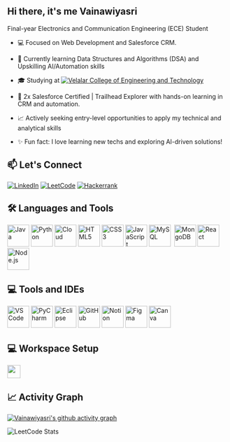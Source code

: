## Hi there, it's me Vainawiyasri
Final-year Electronics and Communication Engineering (ECE) Student
- 💻 Focused on Web Development and Salesforce CRM.
  
- 🎯 Currently learning Data Structures and Algorithms (DSA) and Upskilling AI/Automation skills
- 🎓 Studying at [![Velalar College of Engineering and Technology](https://img.shields.io/badge/Velalar_College_of_Engineering_and_Technology-teal)](http://velalarengg.ac.in/)
- 🌟 2x Salesforce Certified | Trailhead Explorer with hands-on learning in CRM and automation.
- 📈 Actively seeking entry-level opportunities to apply my technical and analytical skills
- ✨ Fun fact: I love learning new techs and exploring AI-driven solutions!

## 📫 Let's Connect

[![LinkedIn](https://img.shields.io/badge/LinkedIn-0077B5?style=for-the-badge&logo=linkedin&logoColor=white)](https://www.linkedin.com/in/vainawiyasrisivakumar/)
[![LeetCode](https://img.shields.io/badge/LeetCode-FFA116?style=for-the-badge&logo=leetcode&logoColor=white)](https://leetcode.com/u/VAINAWIYASRI/)
[![Hackerrank](https://img.shields.io/badge/HackerRank-2EC866?style=for-the-badge&logo=hackerrank&logoColor=white)](https://www.hackerrank.com/profile/vainawiyasrisiv1)


## 🛠️ Languages and Tools

<img height="50" src="https://img.icons8.com/color/48/java-coffee-cup-logo.png" alt="Java"/> <img height="50" src="https://img.icons8.com/color/48/python.png" alt="Python"/> <img height="50" src="https://img.icons8.com/color/48/cloud.png" alt="Cloud"/> <img height="50" src="https://img.icons8.com/color/48/html-5.png" alt="HTML5"/> <img height="50" src="https://img.icons8.com/color/48/css3.png" alt="CSS3"/> <img height="50" src="https://img.icons8.com/color/48/javascript.png" alt="JavaScript"/> <img height="50" src="https://img.icons8.com/color/48/mysql-logo.png" alt="MySQL"/> <img height="50"/> <img height="50" src="https://img.icons8.com/color/48/mongodb.png" alt="MongoDB"/> <img height="50" src="https://img.icons8.com/color/48/react-native.png" alt="React"/> <img height="50" src="https://img.icons8.com/color/48/nodejs.png" alt="Node.js"/>

## 💻 Tools and IDEs

<img height="50" src="https://img.icons8.com/color/48/visual-studio-code-2019.png" alt="VS Code"/> <img height="50" src="https://img.icons8.com/color/48/pycharm.png" alt="PyCharm"/> <img height="50" src="https://img.icons8.com/color/48/eclipse.png" alt="Eclipse"/> <img height="50" src="https://img.icons8.com/material-outlined/48/github.png" alt="GitHub"/> <img height="50" src="https://img.icons8.com/color/48/notion.png" alt="Notion"/> <img height="50" src="https://img.icons8.com/color/48/figma.png" alt="Figma"/> <img height="50" src="https://img.icons8.com/color/48/canva.png" alt="Canva"/>

## 💻 Workspace Setup

<img height="30" src="https://img.shields.io/badge/Lenovo-Windows_11-0078D6?style=for-the-badge&logo=windows11&logoColor=white"/>

## 📈 Activity Graph

[![Vainawiyasri's github activity graph](https://github-readme-activity-graph.vercel.app/graph?username=vainawiyasri-dev&bg_color=000000&color=ffffff&line=51f565&point=ffffff&area=true&hide_border=true)](https://github.com/ashutosh00710/github-readme-activity-graph)

![LeetCode Stats](https://leetcard.jacoblin.cool/VAINAWIYASRI-SIVAKUMAR)

